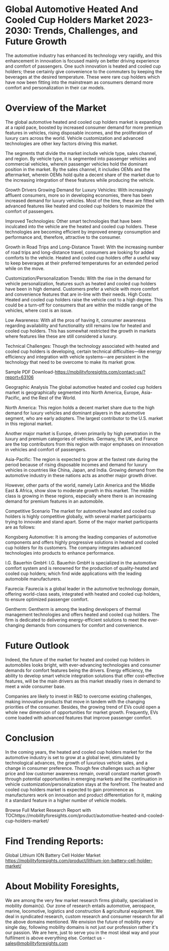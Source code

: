 # Global Automotive Heated And Cooled Cup Holders Market 2023-2030: Trends, Challenges, and Future Growth
The automotive industry has enhanced its technology very rapidly, and this enhancement in innovation is focused mainly on better driving experience and comfort of passengers. One such innovation is heated and cooled cup holders; these certainly give convenience to the commuters by keeping the beverages at the desired temperature. These were rare cup holders which have now been fitting into the mainstream as consumers demand more comfort and personalization in their car models.

# Overview of the Market
The global automotive heated and cooled cup holders market is expanding at a rapid pace, boosted by increased consumer demand for more premium features in vehicles, rising disposable incomes, and the proliferation of luxury cars across the world. Vehicle customization and advanced technologies are other key factors driving this market.

The segments that divide the market include vehicle type, sales channel, and region. By vehicle type, it is segmented into passenger vehicles and commercial vehicles, wherein passenger vehicles hold the dominant position in the market. By the sales channel, it includes OEMs and the aftermarket, wherein OEMs hold quite a decent share of the market due to the increasing integration of these features while producing the vehicle.

Growth Drivers
Growing Demand for Luxury Vehicles: With increasingly affluent consumers, more so in developing economies, there has been increased demand for luxury vehicles. Most of the time, these are fitted with advanced features like heated and cooled cup holders to maximize the comfort of passengers.

Improved Technologies: Other smart technologies that have been inculcated into the vehicle are the heated and cooled cup holders. These technologies are becoming efficient by improved energy consumption and performance and, therefore, attractive to the consumer.

Growth in Road Trips and Long-Distance Travel: With the increasing number of road trips and long-distance travel, consumers are looking for added comforts to the vehicle. Heated and cooled cup holders offer a useful way to keep beverages at their preferred temperatures for an extended period while on the move.

Customization/Personalization Trends: With the rise in the demand for vehicle personalization, features such as heated and cooled cup holders have been in high demand. Customers prefer a vehicle with more comfort and convenience features that are in-line with their needs.
High Costs: Heated and cooled cup holders raise the vehicle cost to a high degree. This could be a turn-off for consumers that are within the middle range of the vehicles, where cost is an issue.

Low Awareness: With all the pros of having it, consumer awareness regarding availability and functionality still remains low for heated and cooled cup holders. This has somewhat restricted the growth in markets where features like these are still considered a luxury.

Technical Challenges: Though the technology associated with heated and cooled cup holders is developing, certain technical difficulties—like energy efficiency and integration with vehicle systems—are persistent in the technology that need to be overcome to make its market grow.



Sample PDF Download-https://mobilityforesights.com/contact-us/?report=63106




Geographic Analysis
The global automotive heated and cooled cup holders market is geographically segmented into North America, Europe, Asia-Pacific, and the Rest of the World.

North America: This region holds a decent market share due to the high demand for luxury vehicles and dominant players in the automotive segment, who are early adopters. The largest contributor to the U.S. market in this regional market.

Another major market is Europe, driven primarily by high penetration in the luxury and premium categories of vehicles. Germany, the UK, and France are the top contributors from this region with major emphases on innovation in vehicles and comfort of passengers.

Asia-Pacific: The region is expected to grow at the fastest rate during the period because of rising disposable incomes and demand for luxury vehicles in countries like China, Japan, and India. Growing demand from the automotive industry in these nations acts as another major growth driver.

However, other parts of the world, namely Latin America and the Middle East & Africa, show slow to moderate growth in this market. The middle class is growing in these regions, especially where there is an increasing demand for premium features in an automobile.

Competitive Scenario
The market for automotive heated and cooled cup holders is highly competitive globally, with several market participants trying to innovate and stand apart. Some of the major market participants are as follows:

Kongsberg Automotive: It is among the leading companies of automotive components and offers highly progressive solutions in heated and cooled cup holders for its customers. The company integrates advanced technologies into products to enhance performance.

I.G. Bauerhin GmbH: I.G. Bauerhin GmbH is specialized in the automotive comfort system and is renowned for the production of quality-heated and cooled cup holders; which find wide applications with the leading automobile manufacturers.

Faurecia: Faurecia is a global leader in the automotive technology domain, offering world-class seats, integrated with heated and cooled cup holders, to ensure optimized passenger comfort.

Gentherm: Gentherm is among the leading developers of thermal management technologies and offers heated and cooled cup holders. The firm is dedicated to delivering energy-efficient solutions to meet the ever-changing demands from consumers for comfort and convenience.

# Future Outlook
Indeed, the future of the market for heated and cooled cup holders in automobiles looks bright, with ever-advancing technologies and consumer demands for comfort features being the drivers. Energy efficiency, the ability to develop smart vehicle integration solutions that offer cost-effective features, will be the main drivers as this market steadily rises in demand to meet a wide consumer base.

Companies are likely to invest in R&D to overcome existing challenges, making innovative products that move in tandem with the changing priorities of the consumer. Besides, the growing trend of EVs could open a whole new dimension of opportunities for market growth. Frequently, EVs come loaded with advanced features that improve passenger comfort.

# Conclusion
In the coming years, the heated and cooled cup holders market for the automotive industry is set to grow at a global level, stimulated by technological advances, the growth of luxurious vehicle sales, and a change in consumer preference. Though few challenges such as higher price and low customer awareness remain, overall constant market growth through potential opportunities in emerging markets and the continuation in vehicle customization/personalization stays at the forefront. The heated and cooled cup holders market is expected to gain prominence as manufacturers work on innovation and product differentiation for it, making it a standard feature in a higher number of vehicle models.





Browse Full Market Research Report with TOChttps://mobilityforesights.com/product/automotive-heated-and-cooled-cup-holders-market/

# Find Trending Reports:
Global Lithium ION Battery Cell Holder Market https://mobilityforesights.com/product/lithium-ion-battery-cell-holder-market/
# About Mobility Foresights,
We are among the very few market research firms globally, specialised in mobility domain(s). Our zone of research entails automotive, aerospace, marine, locomotive, logistics and construction & agricultural equipment. We deal in syndicated research, custom research and consumer research for all the above domains mentioned.
We envision the future of mobility every single day, following mobility domains is not just our profession rather it's our passion. We are here, just to serve you in the most ideal way and your fulfilment is above everything else. Contact us -  sales@mobilityforesights.com 





